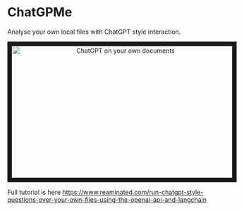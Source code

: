 # ChatGPMe
Analyse your own local files with ChatGPT style interaction.
<p align="center">

 <img  src="http://img.youtube.com/vi/fo0cg5pAh2g/mqdefault.jpg" alt="ChatGPT on your own documents" width="500" height="300" border="10" />
</a>
</p>



Full tutorial is here https://www.reaminated.com/run-chatgpt-style-questions-over-your-own-files-using-the-openai-api-and-langchain
